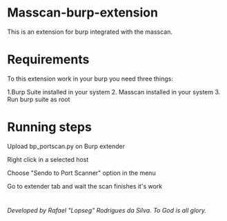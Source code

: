 # Masscan-burp-extension

This is an extension for burp integrated with the masscan.

# Requirements

To this extension work in your burp you need three things:

  1.Burp Suite installed in your system
  2. Masscan installed in your system
  3. Run burp suite as root

# Running steps
  
  Upload bp_portscan.py on Burp extender
  
  Right click in a selected host
  
  Choose "Sendo to Port Scanner" option in the menu
  
  Go to extender tab and wait the scan finishes it's work
  

#
*Developed by Rafael "Lopseg" Rodrigues da Silva.
To God is all glory.*

